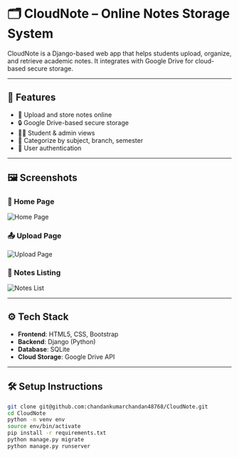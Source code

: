 # 🗂️ CloudNote – Online Notes Storage System

CloudNote is a Django-based web app that helps students upload, organize, and retrieve academic notes. It integrates with Google Drive for cloud-based secure storage.

---

## 🚀 Features

- 📁 Upload and store notes online
- 🔒 Google Drive-based secure storage
- 👨‍🎓 Student & admin views
- 📑 Categorize by subject, branch, semester
- 🔐 User authentication

---

## 🖼️ Screenshots

### 📌 Home Page
![Home Page](screenshots/homepage.png)

### 📤 Upload Page
![Upload Page](screenshots/upload.png)

### 📁 Notes Listing
![Notes List](screenshots/notes-list.png)

---

## ⚙️ Tech Stack

- **Frontend**: HTML5, CSS, Bootstrap
- **Backend**: Django (Python)
- **Database**: SQLite
- **Cloud Storage**: Google Drive API

---

## 🛠️ Setup Instructions

```bash
git clone git@github.com:chandankumarchandan48768/CloudNote.git
cd CloudNote
python -m venv env
source env/bin/activate
pip install -r requirements.txt
python manage.py migrate
python manage.py runserver

